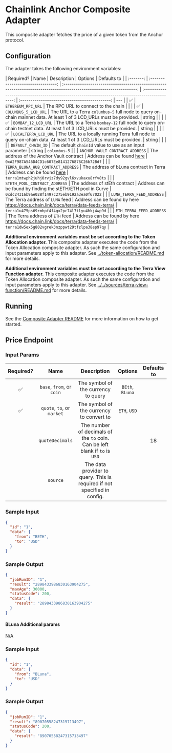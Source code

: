 # Chainlink Anchor Composite Adapter

This composite adapter fetches the price of a given token from the Anchor protocol.

## Configuration

The adapter takes the following environment variables:

| Required? |                Name                |                                                     Description                                                      |                                             Options                                             |                  Defaults to                   |
| :-------: | :--------------------------------: | :------------------------------------------------------------------------------------------------------------------: | :---------------------------------------------------------------------------------------------: | :--------------------------------------------: | --- |
|    ✅     |         `ETHEREUM_RPC_URL`         |                                         The RPC URL to connect to the chain                                          |                                                                                                 |                                                |
|    ✅     |        `COLUMBUS_5_LCD_URL`        | The URL to a Terra `columbus-5` full node to query on-chain mainnet data. At least 1 of 3 LCD_URLs must be provided. |                                             string                                              |                                                |     |
|    ✅     |        `BOMBAY_12_LCD_URL`         | The URL to a Terra `bombay-12` full node to query on-chain testnet data. At least 1 of 3 LCD_URLs must be provided.  |                                             string                                              |                                                |     |
|    ✅     |        `LOCALTERRA_LCD_URL`        |   The URL to a locally running Terra full node to query on-chain data. At least 1 of 3 LCD_URLs must be provided.    |                                             string                                              |                                                |     |
|           |         `DEFAULT_CHAIN_ID`         |                               The default `chainId` value to use as an input parameter                               |                                             string                                              |                  `columbus-5`                  |
|           |  `ANCHOR_VAULT_CONTRACT_ADDRESS`   |                                       The address of the Anchor Vault contract                                       | Address can be found [here](https://docs.anchorprotocol.com/smart-contracts/deployed-contracts) |  `0xA2F987A546D4CD1c607Ee8141276876C26b72Bdf`  |
|           | `TERRA_BLUNA_HUB_CONTRACT_ADDRESS` |                                        The address of bLuna contract in Terra                                        | Address can be found [here](https://docs.anchorprotocol.com/smart-contracts/deployed-contracts) | `terra1mtwph2juhj0rvjz7dy92gvl6xvukaxu8rfv8ts` |
|           |   `STETH_POOL_CONTRACT_ADDRESS`    |                                            The address of stEth contract                                             |                   Address can be found by finding the stETH/ETH pool in Curve                   |  `0xdc24316b9ae028f1497c275eb9192a3ea0f67022`  |
|           |     `LUNA_TERRA_FEED_ADDRESS`      |                                           The Terra address of `LUNA` feed                                           |        Address can be found by here https://docs.chain.link/docs/terra/data-feeds-terra/        | `terra1u475ps69rmhpf4f4gx2pc74l7tlyu4hkj4wp9d` |
|           |      `ETH_TERRA_FEED_ADDRESS`      |                                           The Terra address of `ETH` feed                                            |        Address can be found by here https://docs.chain.link/docs/terra/data-feeds-terra/        | `terra1dw5ex5g802vgrek3nzppwt29tfzlpa38ep97qy` |

**Additional environment variables must be set according to the Token Allocation adapter.**
This composite adapter executes the code from the Token Allocation composite adapter. As such the same configuration and input parameters apply to this adapter. See [../token-allocation/README.md](../token-allocation/README.md) for more details.

**Additional environment variables must be set according to the Terra View Function adapter.**
This composite adapter executes the code from the Token Allocation composite adapter. As such the same configuration and input parameters apply to this adapter. See [../../sources/terra-view-function/README.md](../../sources/terra-view-function/README.md) for more details.

## Running

See the [Composite Adapter README](../README.md) for more information on how to get started.

## Price Endpoint

### Input Params

| Required? |            Name            |                                 Description                                 |     Options     | Defaults to |
| :-------: | :------------------------: | :-------------------------------------------------------------------------: | :-------------: | :---------: |
|    ✅     | `base`, `from`, or `coin`  |                     The symbol of the currency to query                     | `BEth`, `BLuna` |             |
|    ✅     | `quote`, `to`, or `market` |                  The symbol of the currency to convert to                   |  `ETH`, `USD`   |             |
|           |      `quoteDecimals`       | The number of decimals of the `to` coin. Can be left blank if `to` is `USD` |                 |     18      |
|           |          `source`          |  The data provider to query. This is required if not specified in config.   |                 |             |

### Sample Input

```json
{
  "id": "1",
  "data": {
    "from": "BETH",
    "to": "USD"
  }
}
```

### Sample Output

```json
{
  "jobRunID": "1",
  "result": "2898433986830163904275",
  "maxAge": 30000,
  "statusCode": 200,
  "data": {
    "result": "2898433986830163904275"
  }
}
```

#### BLuna Additional params

N/A

### Sample Input

```json
{
  "id": "1",
  "data": {
    "from": "BLuna",
    "to": "USD"
  }
}
```

### Sample Output

```json
{
  "jobRunID": "1",
  "result": "89070558247315713497",
  "statusCode": 200,
  "data": {
    "result": "89070558247315713497"
  }
}
```
